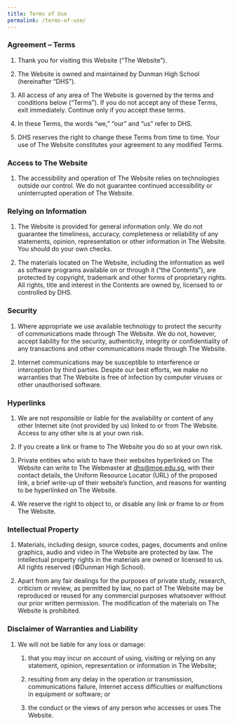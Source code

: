 ```yaml
---
title: Terms of Use
permalink: /terms-of-use/
---
```

### Agreement – Terms

1.  Thank you for visiting this Website (“The Website”). 

2.  The Website is owned and maintained by Dunman High School (hereinafter “DHS”).

3.  All access of any area of The Website is governed by the terms and conditions below (“Terms”). If you do not accept any of these Terms, exit immediately. Continue only if you accept these terms.

4.  In these Terms, the words “we,” “our” and “us” refer to DHS. 
	
5.  DHS reserves the right to change these Terms from time to time. Your use of The Website constitutes your agreement to any modified Terms.
	
### Access to The Website

1.  The accessibility and operation of The Website relies on technologies outside our control. We do not guarantee continued accessibility or uninterrupted operation of The Website.

### Relying on Information

1.  The Website is provided for general information only. We do not guarantee the timeliness, accuracy, completeness or reliability of any statements, opinion, representation or other information in The Website. You should do your own checks.

2.  The materials located on The Website, including the information as well as software programs available on or through it (“the Contents”), are protected by copyright, trademark and other forms of proprietary rights. All rights, title and interest in the Contents are owned by, licensed to or controlled by DHS.

### Security

1.  Where appropriate we use available technology to protect the security of communications made through The Website. We do not, however, accept liability for the security, authenticity, integrity or confidentiality of any transactions and other communications made through The Website.

2.  Internet communications may be susceptible to interference or interception by third parties. Despite our best efforts, we make no warranties that The Website is free of infection by computer viruses or other unauthorised software.

### Hyperlinks

1.  We are not responsible or liable for the availability or content of any other Internet site (not provided by us) linked to or from The Website. Access to any other site is at your own risk.

2.  If you create a link or frame to The Website you do so at your own risk.

3.  Private entities who wish to have their websites hyperlinked on The Website can write to The Webmaster at [dhs@moe.edu.sg](dhs@moe.edu.sg), with their contact details, the Uniform Resource Locator (URL) of the proposed link, a brief write-up of their website’s function, and reasons for wanting to be hyperlinked on The Website.

4.  We reserve the right to object to, or disable any link or frame to or from The Website.
	
### Intellectual Property

1.  Materials, including design, source codes, pages, documents and online graphics, audio and video in The Website are protected by law. The intellectual property rights in the materials are owned or licensed to us. All rights reserved (©Dunman High School).

2.  Apart from any fair dealings for the purposes of private study, research, criticism or review, as permitted by law, no part of The Website may be reproduced or reused for any commercial purposes whatsoever without our prior written permission. The modification of the materials on The Website is prohibited.

### Disclaimer of Warranties and Liability

1.  We will not be liable for any loss or damage:

    1.  that you may incur on account of using, visiting or relying on any statement, opinion, representation or information in The Website;
    
    2.  resulting from any delay in the operation or transmission, communications failure, Internet access difficulties or malfunctions in equipment or software; or
    
    3.  the conduct or the views of any person who accesses or uses The Website.